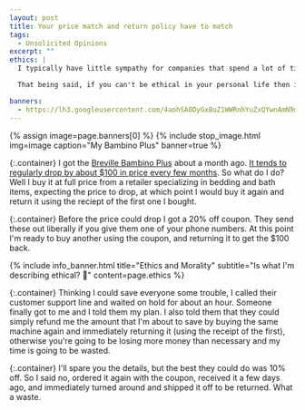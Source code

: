 ```yaml
---
layout: post
title: Your price match and return policy have to match
tags: 
  - Unsolicited Opinions
excerpt: ""
ethics: |
  I typically have little sympathy for companies that spend a lot of time and effort to extract as much money from its customers as possible. 

  That being said, if you can't be ethical in your personal life then it's going to be hard to bring it to work, and the cycle would continue! So I like to be 'crafty' about how I save money, but not to the point of ripping anyone off. If something is being offered (say, a price match or return policy), expect me to take advantage of it. 

banners: 
  - https://lh3.googleusercontent.com/4aohSA0DyGxBuZ1WWRnhYuZxQYwnAmN9dBO8YQda9FztZ6Eh_JqXtdwlQDLbk8lDAr7nKkFi2LpbenC_CQlRfuDCn-N3R6MGMlgRknq8voAyaKTUw-Rf4nSlRmZyk9ktuBXLrCFVIsY=w2400
---
```

{% assign image=page.banners[0] %}
{% 
  include stop_image.html 
  img=image
  caption="My Bambino Plus" 
  banner=true
%}

{:.container}
I got the [Breville Bambino Plus](https://www.breville.com/us/en/products/espresso/bes500.html) about a month ago. [It tends to regularly drop by about $100 in price every few months](https://camelcamelcamel.com/product/B07JVD78TT?context=search). So what do I do? Well I buy it at full price from a retailer specializing in bedding and bath items, expecting the price to drop, at which point I would buy it again and return it using the reciept of the first one I bought.

{:.container}
Before the price could drop I got a 20% off coupon. They send these out liberally if you give them one of your phone numbers. At this point I'm ready to buy another using the coupon, and returning it to get the $100 back.

{% 
include info_banner.html
title="Ethics and Morality" 
subtitle="Is what I'm describing ethical? 🤔" 
content=page.ethics
%}

{:.container}
Thinking I could save everyone some trouble, I called their customer support line and waited on hold for about an hour. Someone finally got to me and I told them my plan. I also told them that they could simply refund me the amount that I'm about to save by buying the same machine again and immediately returning it (using the receipt of the first), otherwise you're going to be losing more money than necessary and my time is going to be wasted. 

{:.container}
I'll spare you the details, but the best they could do was 10% off. So I said no, ordered it again with the coupon, received it a few days ago, and immediately turned around and shipped it off to be returned. What a waste.